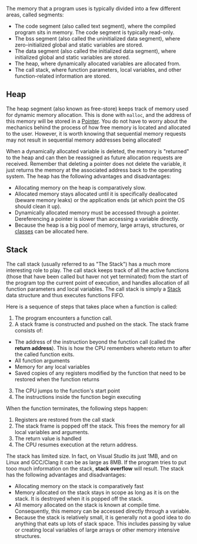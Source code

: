 
The memory that a program uses is typically divided into a few different areas, called segments:

- The code segment (also called text segment), where the compiled program sits in memory. The code segment is typically read-only.
- The bss segment (also called the uninitialized data segment), where zero-initialized global and static variables are stored.
- The data segment (also called the initialized data segment), where initialized global and static variables are stored.
- The heap, where dynamically allocated variables are allocated from.
- The call stack, where function parameters, local variables, and other function-related information are stored.

## Heap

The heap segment (also known as free-store) keeps track of memory used for dynamic memory allocation. This is done with `malloc`, and the address of this memory will be stored in a [Pointer](Pointers.md). You do not have to worry about the mechanics behind the process of how free memory is located and allocated to the user. However, it is worth knowing that sequential memory requests may not result in sequential memory addresses being allocated! 

When a dynamically allocated variable is deleted, the memory is "returned" to the heap and can then be reassigned as future allocation requests are received. Remember that deleting a pointer does not delete the variable, it just returns the memory at the associated address back to the operating system. The heap has the following advantages and disadvantages:

- Allocating memory on the heap is comparatively slow.
- Allocated memory stays allocated until it is specifically deallocated (beware memory leaks) or the application ends (at which point the OS should clean it up).
- Dynamically allocated memory must be accessed through a pointer. Dereferencing a pointer is slower than accessing a variable directly.
- Because the heap is a big pool of memory, large arrays, structures, or [classes](C++%20OOP.md) can be allocated here.


## Stack

The call stack (usually referred to as "The Stack") has a much more interesting role to play. The call stack keeps track of all the active functions (those that have been called but haver not yet terminated) from the start of the program top the current point of execution, and handles allocation of all function parameters and local variables. The call stack is simply a [Stack](Stacks.md) data structure and thus executes functions FIFO.

Here is a sequence of steps that takes place when a function is called:
1. The program encounters a function call.
2. A stack frame is constructed and pushed on the stack. The stack frame consists of:
- The address of the instruction beyond the function call (called the **return address**). This is how the CPU remembers whereto return to after the called function exits.
- All function arguments
- Memory for any local variables
- Saved copies of any registers modified by the function that need to be restored when the function returns
3. The CPU jumps to the function's start point
4. The instructions inside the function begin executing

When the function terminates, the following steps happen:
1. Registers are restored from the call stack
2. The stack frame is popped off the stack. This frees the memory for all local variables and arguments.
3. The return value is handled
4. The CPU resumes execution at the return address.

The stack has limited size. In fact, on Visual Studio its just 1MB, and on Linux and GCC/Clang it can be as large as 8MB. If the program tries to put tooo  much information on the stack, **stack overflow** will result. The stack has the following advantages and disadvantages:

- Allocating memory on the stack is comparatively fast
- Memory allocated on the stack stays in scope as long as it is on the stack. It is destroyed when it is popped off the stack.
- All memory allocated on the stack is known at compile time. Consequently, this memory can be accessed directly through a variable.
- Because the stack is relatively small, it is generally not a good idea to do anything that eats up lots of stack space. This includes passing by value or creating local variables of large arrays or other memory intensive structures.